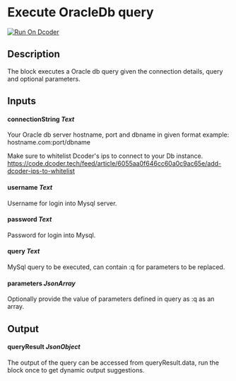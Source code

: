 # Execute OracleDb query

[![Run On Dcoder](https://static-content.dcoder.tech/dcoder-assets/run-on-dcoder.svg)](https://code.dcoder.tech/feed/block/614c8414244dc52a7ccd3bf6)

## Description

The block executes a Oracle db query given the connection details, query and optional parameters.

## Inputs

#### **connectionString** _Text_

Your Oracle db server hostname, port and dbname in given format
example: hostname.com:port/dbname

Make sure to whitelist Dcoder's ips to connect to your Db instance. https://code.dcoder.tech/feed/article/6055aa0f646cc60a0c9ac65e/add-dcoder-ips-to-whitelist

#### **username** _Text_

Username for login into Mysql server.

#### **password** _Text_

Password for login into Mysql.

#### **query** _Text_

MySql query to be executed, can contain :q for parameters to be replaced.

#### **parameters** _JsonArray_

Optionally provide the value of parameters defined in query as :q as an array.

## Output

#### **queryResult** _JsonObject_

The output of the query can be accessed from queryResult.data, run the block once to get dynamic output suggestions.
